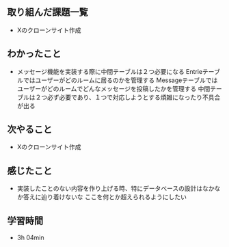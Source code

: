 ## 取り組んだ課題一覧
- Xのクローンサイト作成
## わかったこと
- メッセージ機能を実装する際に中間テーブルは２つ必要になる
  Entrieテーブルではユーザーがどのルームに居るのかを管理する
  Messageテーブルではユーザーがどのルームでどんなメッセージを投稿したかを管理する
  中間テーブルは２つ必ず必要であり、１つで対応しようとする煩雑になったり不具合が出る
## 次やること
- Xのクローンサイト作成
## 感じたこと
- 実装したことのない内容を作り上げる時、特にデータベースの設計はなかなか答えに辿り着けないな
  ここを何とか超えられるようにしたい
## 学習時間
- 3h 04min